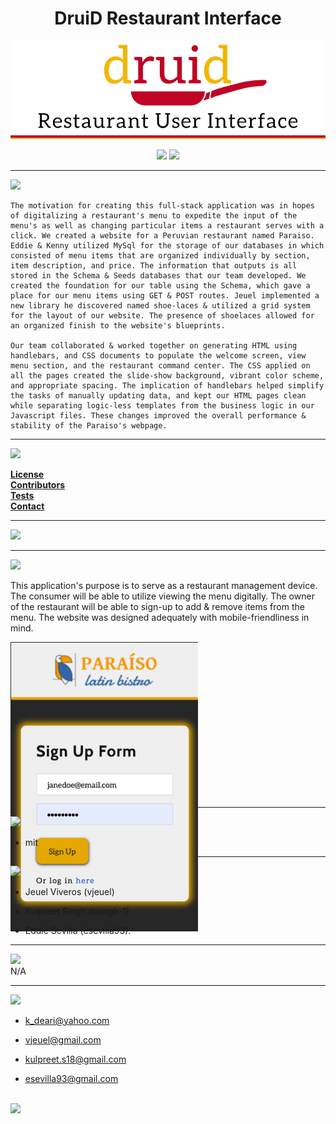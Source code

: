
<h1 align="center">DruiD Restaurant Interface</h1>
<p align="center" margin="150px">
  <a>
    <img src="public/img/readMeLogo.jpg"/></>
    <a>

 </p>

<p align="center" margin="35px">
  <a>
    <img src="https://img.shields.io/badge/Author%3A-Kenan%20Deari-blue"/></>
  <a>
  <a>
  <img src="https://img.shields.io/badge/Release%20Version%20-1.1-orange"/></>
  <a>
  </p>

<hr>

<p align="left" margin="auto" class="Description">
<a>
  <img src="https://img.shields.io/badge/Description%20-red"/>
  <a> 

	The motivation for creating this full-stack application was in hopes of digitalizing a restaurant's menu to expedite the input of the menu's as well as changing particular items a restaurant serves with a click. We created a website for a Peruvian restaurant named Paraiso. Eddie & Kenny utilized MySql for the storage of our databases in which consisted of menu items that are organized individually by section, item description, and price. The information that outputs is all stored in the Schema & Seeds databases that our team developed. We created the foundation for our table using the Schema, which gave a place for our menu items using GET & POST routes. Jeuel implemented a new library he discovered named shoe-laces & utilized a grid system for the layout of our website. The presence of shoelaces allowed for an organized finish to the website's blueprints. 

	Our team collaborated & worked together on generating HTML using handlebars, and CSS documents to populate the welcome screen, view menu section, and the restaurant command center. The CSS applied on all the pages created the slide-show background, vibrant color scheme, and appropriate spacing. The implication of handlebars helped simplify the tasks of manually updating data, and kept our HTML pages clean while separating logic-less templates from the business logic in our Javascript files. These changes improved the overall performance & stability of the Paraiso's webpage.

<hr>

<p align="left" margin="auto" class="Installation">
<a>
  <img src="https://img.shields.io/badge/Contents%20-orange"/></>
  <a> 

**[License](.License)**</br>
**[Contributors](.Contributors)**<br>
**[Tests](.Tests)**<br>
**[Contact](.Contact)**<br>
</p>

<hr>
 <a align="left" margin="35px" class="Installation" **installation>
<a>
  <img src="https://img.shields.io/badge/Installation%20Procedure%20-yellow"/></>
  <a> 

<hr>

<a align="left" margin="auto" class="Usage">
<a>
  <img src="https://img.shields.io/badge/Application%20Usage%20-red"/></>
  <a> <br>

 This application's purpose is to serve as a restaurant management device. The consumer will be able to utilize viewing the menu digitally. The owner of the restaurant will be able to sign-up to add & remove items from the menu. The website was designed adequately with mobile-friendliness in mind. 


 <p align="auto" margin="50px" style="width:300px;height:250px;">
  <a>
    <img src="public/img/sign-up.png"/></>
    <a>

 </p>
<hr>


<a align="left" margin="auto" class="License">
<a>
  <img src="https://img.shields.io/badge/License%20-orange"/></>
  <a> <br>

* mit

<hr>

<a align="left" margin="auto" class="Contributors">
<a>
  <img src="https://img.shields.io/badge/Contributors%20-yellow"/></>
  <a><br>

* Jeuel Viveros (vjeuel)

* Kulpreet Singh (ksingh-1)

* Eddie Sevilla (esevilla93). 

<hr>

<a align="left" margin="auto" class="Tests">
<a>
  <img src="https://img.shields.io/badge/Tests%20-red"/></>
  <a> 
  <br>
N/A

<hr>

<a align="left" margin="auto" class="Contact">
<a>
  <img src="https://img.shields.io/badge/Contact%20Information%20-orange"/></>
  <a> <br>

* k_deari@yahoo.com

* vjeuel@gmail.com

* kulpreet.s18@gmail.com

* esevilla93@gmail.com
<br>


<img src="https://avatars3.githubusercontent.com/u/61893505?v=4" class="profile" align="left" height="100">